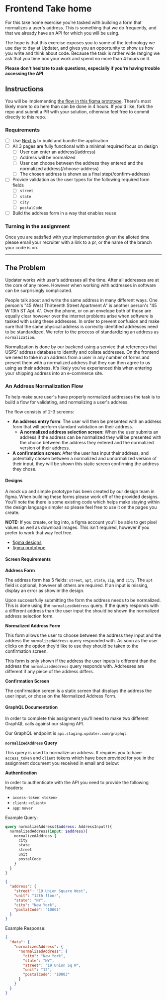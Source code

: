 # Frontend Take home

For this take home exercise you're tasked with building a form that normalizes a user's address. This is something that we do frequently, and that we already have an API for which you will be using.

The hope is that this exercise exposes you to some of the technology we use day to day at Updater, and gives you an opportunity to show us how you write and think about code. Because the task is rather wide ranging we ask that you time box your work and spend no more than 4 hours on it. 

**Please don't hesitate to ask questions, especially if you're having trouble accessing the API**

## Instructions

You will be implementing [the flow in this figma prototype](https://www.figma.com/proto/OFMkwqLQ4gi5tbEnGF5hUi/FE-Take-Home?node-id=1%3A177&scaling=min-zoom). There's most likely more to do here than can be done in 4 hours. If you'd like, fork the repo and submit a PR with your solution, otherwise feel free to commit directly to this repo.

### Requirements

- [ ] Use [Next.js](https://nextjs.org/) to build and bundle the application
- [ ] All 3 pages are fully functional with a minimal required focus on design
  - [ ] User can enter an address(/address)
  - [ ] Address will be normalized
  - [ ] User can choose between the address they entered and the normalized address(/choose-address)
  - [ ] The chosen address is shown as a final step(/confirm-address)
- [ ] Provide validation as the user types for the following required form fields
  - [ ] `street`
  - [ ] `state`
  - [ ] `city`
  - [ ] `postalCode`
- [ ] Build the address form in a way that enables reuse

### Turning in the assignment

Once you are satisfied with your implementation given the alloted time please email your recruiter with a link to a pr, or the name of the branch your code is on.

---

## The Problem

Updater works with user's addresses all the time. After all addresses are at the core of any move. However when working with addresses in software can be surprisingly complicated.

People talk about and write the same address in many different ways. One person's "45 West Thirteenth Street Apartment A" is another person's "45 W 13th ST Apt. A". Over the phone, or on an envelope both of those are equally clear however over the internet problems arise when software is tasked with using these addresses. In order to prevent confusion and make sure that the same physical address is correctly identified addresses need to be standardized. We refer to the process of standardizing an address as `normalization`.

Normalization is done by our backend using a service that references that USPS' address database to identify and collate addresses. On the frontend we need to take in an address from a user in any number of forms and present them with a normalized address that they can then agree to us using as their address. It's likely you've experienced this when entering your shipping address into an e-commerce site.


### An Address Normalization Flow

To help make sure user's have properly normalized addresses the task is to build a flow for validating, and normalizing a user's address.

The flow consists of 2-3 screens:

- **An address entry form**: The user will then be presented with an address form that will perform standard validation on their address.
  - **A normalized address selection screen**: When the user submits an address if the address can be normalized they will be presented with the choice between the address they entered and the normalized version of their address.
- **A confirmation screen**: After the user has input their address, and potentially chosen between a normalized and unnormalized version of their input, they will be shown this static screen confirming the address they chose.

#### Designs

A mock up and simple prototype has been created by our design team in figma. When building these forms please work off of the provided designs. You'll note the there is some existing code which helps make staying within the design language simpler so please feel free to use it on the pages you create.

**NOTE:** If you create, or log into, a figma account you'll be able to get pixel values as well as download images. This isn't required, however if you prefer to work that way feel free.

- [figma designs](https://www.figma.com/file/OFMkwqLQ4gi5tbEnGF5hUi/FE-Take-Home?node-id=0%3A1)
- [figma prototype](https://www.figma.com/proto/OFMkwqLQ4gi5tbEnGF5hUi/FE-Take-Home?node-id=1%3A177&scaling=min-zoom)

#### Screen Requirements

**Address Form**

The address form has 5 fields: `street`, `apt`, `state`, `zip`, and `city`. The `apt` field is optional, however all others are required. If an input is missing, display an error as show in the design.

Upon successfully submitting the form the address needs to be normalized. This is done using the `normalizedAddress` query. If the query responds with a different address than the user input the should be shown the normalized address selection form.

**Normalized Address Form**

This form allows the user to choose between the address they input and the address the `normalizedAddress` query responded with. As soon as the user clicks on the option they'd like to use they should be taken to the confirmation screen.

This form is only shown if the address the user inputs is different than the address the `normalizedAddress` query responds with. Addresses are different if any piece of the address differs.

**Confirmation Screen**

The confirmation screen is a static screen that displays the address the user input, or chose on the Normalized Address Form.

#### GraphQL Documentation

In order to complete this assignment you'll need to make two different GraphQL calls against our staging API. 

Our GraphQL endpoint is `api.staging.updater.com/graphql`.

**`normalizedAddress` Query**

This query is used to normalize an address. It requires you to have `access_token` and `client` tokens which have been provided for you in the assignment document you received in email and below:

**Authentication**

In order to authenticate with the API you need to provide the following headers:
- `access-token`: `<token>`
- `client`: `<client>`
- `app`: `mover`

Example Query:

```GraphQL
query normalizeAddress($address: AddressInput!){
  normalizedAddress(input: $address){
    normalizedAddress {
      city
      state
      street
      unit
      postalCode
    }
  }
}
```

```JSON
{
  "address": {
    "street": "19 Union Square West",
    "unit": "12th floor",
    "state": "NY",
    "city": "New York",
    "postalCode": "10001"
  }
}
```

Example Response:

```JSON
{
  "data": {
    "normalizedAddress": {
      "normalizedAddress": {
        "city": "New York",
        "state": "NY",
        "street": "19 Union Sq W",
        "unit": "12",
        "postalCode": "10003"
      }
    }
  }
}
```
